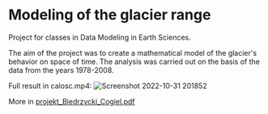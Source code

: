 # Modeling of the glacier range

Project for classes in Data Modeling in Earth Sciences.

The aim of the project was to create a mathematical model of the glacier's behavior on
space of time. The analysis was carried out on the basis of the data from the years 1978-2008.

Full result in calosc.mp4:
![Screenshot 2022-10-31 201852](https://user-images.githubusercontent.com/81774440/199091703-5d6739ae-72d8-4cd3-b8c5-08b482b1805b.png)


More in [projekt_Biedrzycki_Cogiel.pdf](https://github.com/SzymonCogiel/Modeling-of-the-glacier-range/blob/master/projekt_Biedrzycki_Cogiel.pdf)
